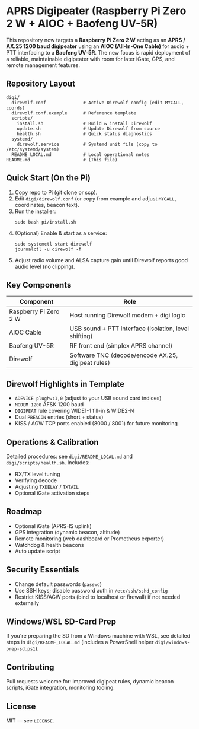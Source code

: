 # APRS Digipeater (Raspberry Pi Zero 2 W + AIOC + Baofeng UV-5R)

This repository now targets a **Raspberry Pi Zero 2 W** acting as an **APRS / AX.25 1200 baud digipeater** using an **AIOC (All‑In‑One Cable)** for audio + PTT interfacing to a **Baofeng UV‑5R**. The new focus is rapid deployment of a reliable, maintainable digipeater with room for later iGate, GPS, and remote management features.

## Repository Layout
```
digi/
  direwolf.conf              # Active Direwolf config (edit MYCALL, coords)
  direwolf.conf.example      # Reference template
  scripts/
    install.sh               # Build & install Direwolf
    update.sh                # Update Direwolf from source
    health.sh                # Quick status diagnostics
  systemd/
    direwolf.service         # Systemd unit file (copy to /etc/systemd/system)
  README_LOCAL.md            # Local operational notes
README.md                    # (This file)
```

## Quick Start (On the Pi)
1. Copy repo to Pi (git clone or scp).
2. Edit `digi/direwolf.conf` (or copy from example and adjust `MYCALL`, coordinates, beacon text).
3. Run the installer:
    ```
    sudo bash pi/install.sh
    ```
4. (Optional) Enable & start as a service:
    ```
    sudo systemctl start direwolf
    journalctl -u direwolf -f
    ```
5. Adjust radio volume and ALSA capture gain until Direwolf reports good audio level (no clipping).

## Key Components
| Component | Role |
|-----------|------|
| Raspberry Pi Zero 2 W | Host running Direwolf modem + digi logic |
| AIOC Cable | USB sound + PTT interface (isolation, level shifting) |
| Baofeng UV-5R | RF front end (simplex APRS channel) |
| Direwolf | Software TNC (decode/encode AX.25, digipeat rules) |

## Direwolf Highlights in Template
- `ADEVICE plughw:1,0` (adjust to your USB sound card indices)
- `MODEM 1200` AFSK 1200 baud
- `DIGIPEAT` rule covering WIDE1-1 fill-in & WIDE2-N
- Dual `PBEACON` entries (short + status)
- KISS / AGW TCP ports enabled (8000 / 8001) for future monitoring

## Operations & Calibration
Detailed procedures: see `digi/README_LOCAL.md` and `digi/scripts/health.sh`.
Includes:
- RX/TX level tuning
- Verifying decode
- Adjusting `TXDELAY` / `TXTAIL`
- Optional iGate activation steps

## Roadmap
- Optional iGate (APRS-IS uplink)
- GPS integration (dynamic beacon, altitude)
- Remote monitoring (web dashboard or Prometheus exporter)
- Watchdog & health beacons
- Auto update script

## Security Essentials
- Change default passwords (`passwd`)
- Use SSH keys; disable password auth in `/etc/ssh/sshd_config`
- Restrict KISS/AGW ports (bind to localhost or firewall) if not needed externally

## Windows/WSL SD-Card Prep
If you're preparing the SD from a Windows machine with WSL, see detailed steps in `digi/README_LOCAL.md` (includes a PowerShell helper `digi/windows-prep-sd.ps1`).

## Contributing
Pull requests welcome for: improved digipeat rules, dynamic beacon scripts, iGate integration, monitoring tooling.

## License
MIT — see `LICENSE`.


